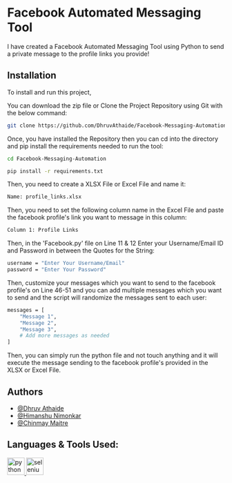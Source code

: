 
# Facebook Automated Messaging Tool

I have created a Facebook Automated Messaging Tool using Python to send a private message to the profile links you provide!


## Installation

To install and run this project,

You can download the zip file or Clone the Project Repository using Git with the below command:
```bash
git clone https://github.com/DhruvAthaide/Facebook-Messaging-Automation.git
```


Once, you have installed the Repository then you can cd into the directory and pip install the requirements needed to run the tool:
```bash
cd Facebook-Messaging-Automation
```

```bash
pip install -r requirements.txt
```

Then, you need to create a XLSX File or Excel File and name it:
```bash
Name: profile_links.xlsx
```

Then, you need to set the following column name in the Excel File and paste the facebook profile's link you want to message in this column:
```bash
Column 1: Profile Links
```

Then, in the 'Facebook.py' file on Line 11 & 12 Enter your Username/Email ID and Password in between the Quotes for the String:
```bash
username = "Enter Your Username/Email"
password = "Enter Your Password"
```

Then, customize your messages which you want to send to the facebook profile's on Line 46-51 and you can add multiple messages which you want to send and the script will randomize the messages sent to each user:
```bash
messages = [
    "Message 1",
    "Message 2",
    "Message 3",
    # Add more messages as needed
]
```

Then, you can simply run the python file and not touch anything and it will execute the message sending to the facebook profile's provided in the XLSX or Excel File.

## Authors

- [@Dhruv Athaide](https://github.com/DhruvAthaide)
- [@Himanshu Nimonkar](https://github.com/BoomHimanshu)
- [@Chinmay Maitre](https://github.com/Chinmay-Maitre08)


## Languages & Tools Used:
<p align="left"> 
<a href="https://www.python.org/" target="_blank" rel="noreferrer"> <img src="https://cdn.jsdelivr.net/gh/devicons/devicon/icons/python/python-original.svg" alt="python" width="40" height="40"/> </a>
<a href="https://www.selenium.dev/" target="_blank" rel="noreferrer"> <img src="https://cdn.jsdelivr.net/gh/devicons/devicon/icons/selenium/selenium-original.svg" alt="selenium" width="40" height="40"/> </a>
</p>